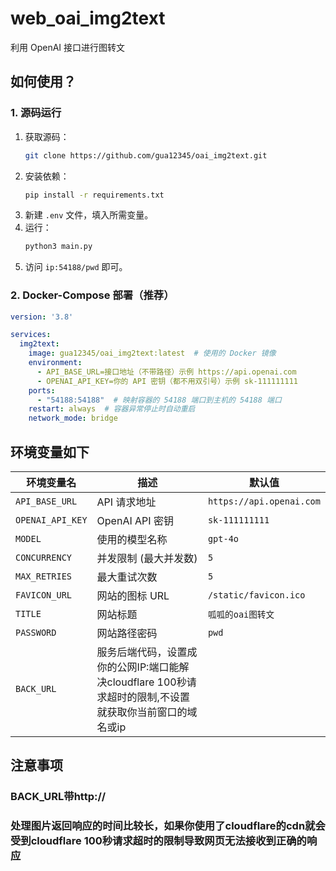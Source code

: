 # web_oai_img2text
利用 OpenAI 接口进行图转文

## 如何使用？

### 1. 源码运行
1. 获取源码：
   ```bash
   git clone https://github.com/gua12345/oai_img2text.git
   ```
2. 安装依赖：
   ```bash
   pip install -r requirements.txt
   ```
3. 新建 `.env` 文件，填入所需变量。
4. 运行：
   ```bash
   python3 main.py
   ```
5. 访问 `ip:54188/pwd` 即可。

### 2. Docker-Compose 部署（推荐）
```yaml
version: '3.8'

services:
  img2text:
    image: gua12345/oai_img2text:latest  # 使用的 Docker 镜像
    environment:
      - API_BASE_URL=接口地址（不带路径）示例 https://api.openai.com
      - OPENAI_API_KEY=你的 API 密钥（都不用双引号）示例 sk-111111111
    ports:
      - "54188:54188"  # 映射容器的 54188 端口到主机的 54188 端口
    restart: always  # 容器异常停止时自动重启
    network_mode: bridge
```

## 环境变量如下

| 环境变量名         | 描述                           | 默认值                         |
|--------------------|--------------------------------|--------------------------------|
| `API_BASE_URL`     | API 请求地址                   | `https://api.openai.com`      |
| `OPENAI_API_KEY`   | OpenAI API 密钥                 | `sk-111111111`                |
| `MODEL`            | 使用的模型名称                 | `gpt-4o`                      |
| `CONCURRENCY`      | 并发限制 (最大并发数)          | `5`                           |
| `MAX_RETRIES`      | 最大重试次数                   | `5`                           |
| `FAVICON_URL`      | 网站的图标 URL                 | `/static/favicon.ico`         |
| `TITLE`            | 网站标题                       | `呱呱的oai图转文`              |
| `PASSWORD`         | 网站路径密码                   | `pwd`                          |
| `BACK_URL`         | 服务后端代码，设置成你的公网IP:端口能解决cloudflare 100秒请求超时的限制,不设置就获取你当前窗口的域名或ip| |

## 注意事项
### BACK_URL带http://
### 处理图片返回响应的时间比较长，如果你使用了cloudflare的cdn就会受到cloudflare 100秒请求超时的限制导致网页无法接收到正确的响应

